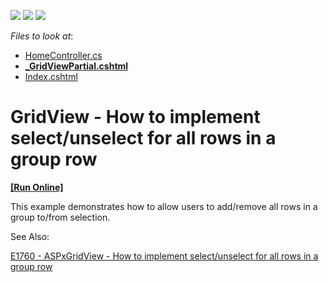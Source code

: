 <!-- default badges list -->
![](https://img.shields.io/endpoint?url=https://codecentral.devexpress.com/api/v1/VersionRange/128550402/15.2.7%2B)
[![](https://img.shields.io/badge/Open_in_DevExpress_Support_Center-FF7200?style=flat-square&logo=DevExpress&logoColor=white)](https://supportcenter.devexpress.com/ticket/details/T362032)
[![](https://img.shields.io/badge/📖_How_to_use_DevExpress_Examples-e9f6fc?style=flat-square)](https://docs.devexpress.com/GeneralInformation/403183)
<!-- default badges end -->
<!-- default file list -->
*Files to look at*:

* [HomeController.cs](./CS/Controllers/HomeController.cs)
* **[_GridViewPartial.cshtml](./CS/Views/Home/_GridViewPartial.cshtml)**
* [Index.cshtml](./CS/Views/Home/Index.cshtml)
<!-- default file list end -->
# GridView - How to implement select/unselect for all rows in a group row
<!-- run online -->
**[[Run Online]](https://codecentral.devexpress.com/t362032/)**
<!-- run online end -->

This example demonstrates how to allow users to add/remove all rows in a group to/from selection.

See Also:

<a href="https://www.devexpress.com/Support/Center/p/E1760">E1760 - ASPxGridView - How to implement select/unselect for all rows in a group row</a>
